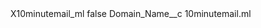 <?xml version="1.0" encoding="UTF-8"?>
<CustomMetadata xmlns="http://soap.sforce.com/2006/04/metadata" xmlns:xsi="http://www.w3.org/2001/XMLSchema-instance" xmlns:xsd="http://www.w3.org/2001/XMLSchema">
    <label>X10minutemail_ml</label>
    <protected>false</protected>
    <values>
        <field>Domain_Name__c</field>
        <value xsi:type="xsd:string">10minutemail.ml</value>
    </values>
</CustomMetadata>
